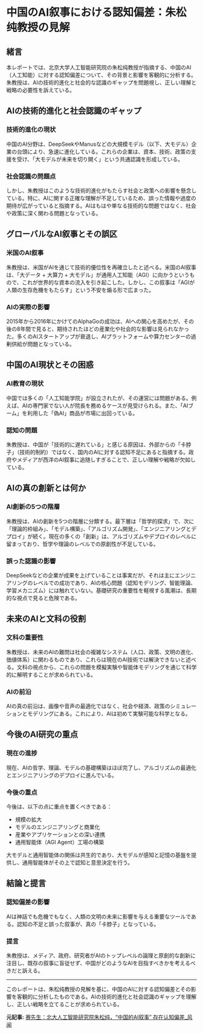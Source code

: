 # 中国のAI叙事における認知偏差：朱松纯教授の見解

## 緒言

本レポートでは、北京大学人工智能研究院の朱松纯教授が指摘する、中国のAI（人工知能）に対する認知偏差について、その背景と影響を客観的に分析する。朱教授は、AIの技術的進化と社会的な認識のギャップを問題視し、正しい理解と戦略の必要性を訴えている。

## AIの技術的進化と社会認識のギャップ

### 技術的進化の現状

中国のAI分野は、DeepSeekやManusなどの大規模モデル（以下、大モデル）企業の台頭により、急速に進化している。これらの企業は、資本、技術、政策の支援を受け、「大モデルが未来を切り開く」という共通認識を形成している。

### 社会認識の問題点

しかし、朱教授はこのような技術的進化がもたらす社会と政策への影響を懸念している。特に、AIに関する正確な理解が不足しているため、誤った情報や過度の期待が広がっていると指摘する。AIはもはや単なる技術的な問題ではなく、社会や政策に深く関わる問題となっている。

## グローバルなAI叙事とその誤区

### 米国のAI叙事

朱教授は、米国がAIを通じて技術的優位性を再確立したと述べる。米国のAI叙事は、「大データ + 大算力 + 大モデル」が通用人工知能（AGI）に向かうというもので、これが世界的な資本の流入を引き起こした。しかし、この叙事は「AGIが人類の生存危機をもたらす」という不安を煽る形で広まった。

### AIの実際の影響

2015年から2016年にかけてのAlphaGoの成功は、AIへの関心を高めたが、その後の8年間で見ると、期待されたほどの産業化や社会的な影響は見られなかった。多くのAIスタートアップが衰退し、AIプラットフォームや算力センターの過剰供給が問題となっている。

## 中国のAI現状とその困惑

### AI教育の現状

中国では多くの「人工知能学院」が設立されたが、その運営には問題がある。例えば、AIの専門家でない人が院長を務めるケースが見受けられる。また、「AIブーム」を利用した「偽AI」商品が市場に出回っている。

### 認知の問題

朱教授は、中国が「技術的に遅れている」と感じる原因は、外部からの「卡脖子」（技術的制約）ではなく、国内のAIに対する認知不足にあると指摘する。政府やメディアが西洋のAI叙事に追随しすぎることで、正しい理解や戦略が欠如している。

## AIの真の創新とは何か

### AI創新の5つの階層

朱教授は、AIの創新を5つの階層に分類する。最下層は「哲学的探求」で、次に「理論的枠組み」、「モデル構築」、「アルゴリズム開発」、「エンジニアリングとデプロイ」が続く。現在の多くの「創新」は、アルゴリズムやデプロイのレベルに留まっており、哲学や理論のレベルでの原創性が不足している。

### 誤った認識の影響

DeepSeekなどの企業が成果を上げていることは事実だが、それは主にエンジニアリングのレベルでの成功であり、AIの核心問題（認知モデリング、智能理論、学習メカニズム）には触れていない。基礎研究の重要性を軽視する風潮は、長期的な視点で見ると危険である。

## 未来のAIと文科の役割

### 文科の重要性

朱教授は、未来のAIの難問は社会の複雑なシステム（人口、政策、文明の進化、価値体系）に関わるものであり、これらは現在のAI技術では解決できないと述べる。文科の視点から、これらの問題を模擬実験や智能体モデリングを通じて科学的に解明することが求められている。

### AIの前沿

AIの真の前沿は、画像や音声の最適化ではなく、社会や経済、政策のシミュレーションとモデリングにある。これにより、AIは初めて実験可能な科学となる。

## 今後のAI研究の重点

### 現在の進捗

現在、AIの哲学、理論、モデルの基礎構築はほぼ完了し、アルゴリズムの最適化とエンジニアリングのデプロイに進んでいる。

### 今後の重点

今後は、以下の点に重点を置くべきである：
- 規模の拡大
- モデルのエンジニアリングと商業化
- 産業やアプリケーションとの深い連携
- 通用智能体（AGI Agent）工場の構築

大モデルと通用智能体の関係は共生的であり、大モデルが感知と記憶の基盤を提供し、通用智能体がその上で認知と意思決定を行う。

## 結論と提言

### 認知偏差の影響

AIは神話でも危機でもなく、人類の文明の未来に影響を与える重要なツールである。認知の不足と誤った叙事が、真の「卡脖子」となっている。

### 提言

朱教授は、メディア、政府、研究者がAIのトップレベルの論理と原創的な創新に注目し、既存の叙事に盲従せず、中国がどのようなAIを目指すべきかを考えるべきだと訴える。

---

このレポートは、朱松纯教授の見解を基に、中国のAIに対する認知偏差とその影響を客観的に分析したものである。AIの技術的進化と社会認識のギャップを理解し、正しい戦略を立てることが求められている。

**元記事:** [赛先生：北大人工智能研究院朱松纯，“中国的AI叙事” 存在认知偏差_风闻](https://user.guancha.cn/main/content?id=1412090)